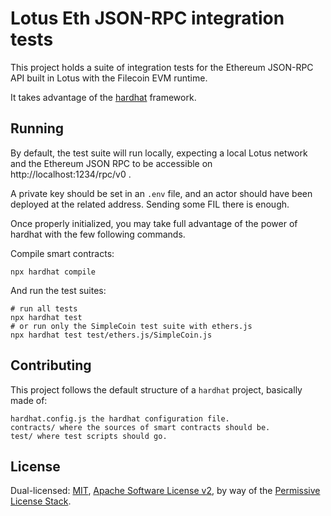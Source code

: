 # Lotus Eth JSON-RPC integration tests

This project holds a suite of integration tests for the Ethereum JSON-RPC API
built in Lotus with the Filecoin EVM runtime.

It takes advantage of the [hardhat](https://hardhat.org) framework.

## Running

By default, the test suite will run locally, expecting a local Lotus network
and the Ethereum JSON RPC to be accessible on http://localhost:1234/rpc/v0 .

A private key should be set in an `.env` file, and an actor should have been deployed at the related address.
Sending some FIL there is enough.

Once properly initialized, you may take full advantage of the power of hardhat
with the few following commands.

Compile smart contracts:

```shell
npx hardhat compile
```

And run the test suites:

```shell
# run all tests
npx hardhat test
# or run only the SimpleCoin test suite with ethers.js
npx hardhat test test/ethers.js/SimpleCoin.js
```

## Contributing

This project follows the default structure of a `hardhat` project,
basically made of:

    hardhat.config.js the hardhat configuration file.
    contracts/ where the sources of smart contracts should be.
    test/ where test scripts should go.

## License

Dual-licensed: [MIT](./LICENSE-MIT), [Apache Software License v2](./LICENSE-APACHE), by way of the
[Permissive License Stack](https://protocol.ai/blog/announcing-the-permissive-license-stack/).

